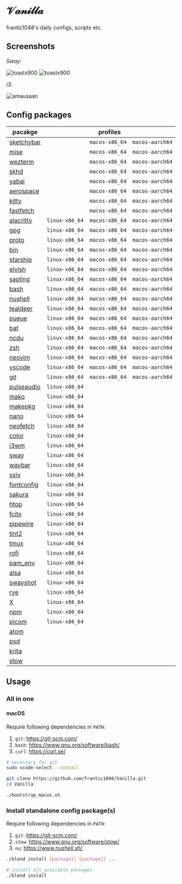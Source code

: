 # 𝒱𝒶𝓃𝒾𝓁𝓁𝒶

frantic1048's daily configs, scripts etc.

## Screenshots

_Sway_:

![toastx900](screenshots/toastx900_2021-07-30_13-00.png)
![toastx900](screenshots/toastx900_2021-07-30_13-14.png)

_i3_:

![amausaan](screenshots/amausaan_2022-04-05-232523.png)

## Config packages

<table><thead><tr><th>pacakge</th><th colspan="3">profiles</th></tr></thead><tbody>
<tr><td><a href="packages/sketchybar/sketchybar">sketchybar</a></td><td><code>&nbsp;&nbsp;&nbsp;&nbsp;&nbsp;&nbsp;&nbsp;&nbsp;&nbsp;&nbsp;&nbsp;&nbsp;</code></td><td><code>macos-x86_64</code></td><td><code>macos-aarch64</code></td><tr>
<tr><td><a href="packages/mise/mise/config.toml">mise</a></td><td><code>&nbsp;&nbsp;&nbsp;&nbsp;&nbsp;&nbsp;&nbsp;&nbsp;&nbsp;&nbsp;&nbsp;&nbsp;</code></td><td><code>macos-x86_64</code></td><td><code>macos-aarch64</code></td><tr>
<tr><td><a href="packages/wezterm">wezterm</a></td><td><code>&nbsp;&nbsp;&nbsp;&nbsp;&nbsp;&nbsp;&nbsp;&nbsp;&nbsp;&nbsp;&nbsp;&nbsp;</code></td><td><code>macos-x86_64</code></td><td><code>macos-aarch64</code></td><tr>
<tr><td><a href="packages/skhd/skhd/skhdrc">skhd</a></td><td><code>&nbsp;&nbsp;&nbsp;&nbsp;&nbsp;&nbsp;&nbsp;&nbsp;&nbsp;&nbsp;&nbsp;&nbsp;</code></td><td><code>macos-x86_64</code></td><td><code>macos-aarch64</code></td><tr>
<tr><td><a href="packages/yabai/yabai">yabai</a></td><td><code>&nbsp;&nbsp;&nbsp;&nbsp;&nbsp;&nbsp;&nbsp;&nbsp;&nbsp;&nbsp;&nbsp;&nbsp;</code></td><td><code>macos-x86_64</code></td><td><code>macos-aarch64</code></td><tr>
<tr><td><a href="packages/aerospace/aerospace/aerospace.toml">aerospace</a></td><td><code>&nbsp;&nbsp;&nbsp;&nbsp;&nbsp;&nbsp;&nbsp;&nbsp;&nbsp;&nbsp;&nbsp;&nbsp;</code></td><td><code>macos-x86_64</code></td><td><code>macos-aarch64</code></td><tr>
<tr><td><a href="packages/kitty/kitty">kitty</a></td><td><code>&nbsp;&nbsp;&nbsp;&nbsp;&nbsp;&nbsp;&nbsp;&nbsp;&nbsp;&nbsp;&nbsp;&nbsp;</code></td><td><code>macos-x86_64</code></td><td><code>macos-aarch64</code></td><tr>
<tr><td><a href="packages/fastfetch/fastfetch/config.jsonc">fastfetch</a></td><td><code>&nbsp;&nbsp;&nbsp;&nbsp;&nbsp;&nbsp;&nbsp;&nbsp;&nbsp;&nbsp;&nbsp;&nbsp;</code></td><td><code>macos-x86_64</code></td><td><code>macos-aarch64</code></td><tr>
<tr><td><a href="packages/alacritty">alacritty</a></td><td><code>linux-x86_64</code></td><td><code>macos-x86_64</code></td><td><code>macos-aarch64</code></td><tr>
<tr><td><a href="packages/gpg">gpg</a></td><td><code>linux-x86_64</code></td><td><code>macos-x86_64</code></td><td><code>macos-aarch64</code></td><tr>
<tr><td><a href="packages/proto">proto</a></td><td><code>linux-x86_64</code></td><td><code>macos-x86_64</code></td><td><code>macos-aarch64</code></td><tr>
<tr><td><a href="packages/bin/bin">bin</a></td><td><code>linux-x86_64</code></td><td><code>macos-x86_64</code></td><td><code>macos-aarch64</code></td><tr>
<tr><td><a href="packages/starship/starship.toml">starship</a></td><td><code>linux-x86_64</code></td><td><code>macos-x86_64</code></td><td><code>macos-aarch64</code></td><tr>
<tr><td><a href="packages/elvish/elvish">elvish</a></td><td><code>linux-x86_64</code></td><td><code>macos-x86_64</code></td><td><code>macos-aarch64</code></td><tr>
<tr><td><a href="packages/sapling/sapling/sapling.conf">sapling</a></td><td><code>linux-x86_64</code></td><td><code>macos-x86_64</code></td><td><code>macos-aarch64</code></td><tr>
<tr><td><a href="packages/bash">bash</a></td><td><code>linux-x86_64</code></td><td><code>macos-x86_64</code></td><td><code>macos-aarch64</code></td><tr>
<tr><td><a href="packages/nushell/nushell">nushell</a></td><td><code>linux-x86_64</code></td><td><code>macos-x86_64</code></td><td><code>macos-aarch64</code></td><tr>
<tr><td><a href="packages/tealdeer/tealdeer/config.toml">tealdeer</a></td><td><code>linux-x86_64</code></td><td><code>macos-x86_64</code></td><td><code>macos-aarch64</code></td><tr>
<tr><td><a href="packages/pueue/pueue/pueue.yml">pueue</a></td><td><code>linux-x86_64</code></td><td><code>macos-x86_64</code></td><td><code>macos-aarch64</code></td><tr>
<tr><td><a href="packages/bat/bat/config">bat</a></td><td><code>linux-x86_64</code></td><td><code>macos-x86_64</code></td><td><code>macos-aarch64</code></td><tr>
<tr><td><a href="packages/ncdu/ncdu/config">ncdu</a></td><td><code>linux-x86_64</code></td><td><code>macos-x86_64</code></td><td><code>macos-aarch64</code></td><tr>
<tr><td><a href="packages/zsh">zsh</a></td><td><code>linux-x86_64</code></td><td><code>macos-x86_64</code></td><td><code>macos-aarch64</code></td><tr>
<tr><td><a href="packages/neovim/nvim">neovim</a></td><td><code>linux-x86_64</code></td><td><code>macos-x86_64</code></td><td><code>macos-aarch64</code></td><tr>
<tr><td><a href="packages/vscode/User">vscode</a></td><td><code>linux-x86_64</code></td><td><code>macos-x86_64</code></td><td><code>macos-aarch64</code></td><tr>
<tr><td><a href="packages/git/git">git</a></td><td><code>linux-x86_64</code></td><td><code>macos-x86_64</code></td><td><code>macos-aarch64</code></td><tr>
<tr><td><a href="packages/pulseaudio/pulse">pulseaudio</a></td><td><code>linux-x86_64</code></td><td><code>&nbsp;&nbsp;&nbsp;&nbsp;&nbsp;&nbsp;&nbsp;&nbsp;&nbsp;&nbsp;&nbsp;&nbsp;</code></td><td><code>&nbsp;&nbsp;&nbsp;&nbsp;&nbsp;&nbsp;&nbsp;&nbsp;&nbsp;&nbsp;&nbsp;&nbsp;&nbsp;</code></td><tr>
<tr><td><a href="packages/mako/mako/config">mako</a></td><td><code>linux-x86_64</code></td><td><code>&nbsp;&nbsp;&nbsp;&nbsp;&nbsp;&nbsp;&nbsp;&nbsp;&nbsp;&nbsp;&nbsp;&nbsp;</code></td><td><code>&nbsp;&nbsp;&nbsp;&nbsp;&nbsp;&nbsp;&nbsp;&nbsp;&nbsp;&nbsp;&nbsp;&nbsp;&nbsp;</code></td><tr>
<tr><td><a href="packages/makepkg">makepkg</a></td><td><code>linux-x86_64</code></td><td><code>&nbsp;&nbsp;&nbsp;&nbsp;&nbsp;&nbsp;&nbsp;&nbsp;&nbsp;&nbsp;&nbsp;&nbsp;</code></td><td><code>&nbsp;&nbsp;&nbsp;&nbsp;&nbsp;&nbsp;&nbsp;&nbsp;&nbsp;&nbsp;&nbsp;&nbsp;&nbsp;</code></td><tr>
<tr><td><a href="packages/nano/nano/nanorc">nano</a></td><td><code>linux-x86_64</code></td><td><code>&nbsp;&nbsp;&nbsp;&nbsp;&nbsp;&nbsp;&nbsp;&nbsp;&nbsp;&nbsp;&nbsp;&nbsp;</code></td><td><code>&nbsp;&nbsp;&nbsp;&nbsp;&nbsp;&nbsp;&nbsp;&nbsp;&nbsp;&nbsp;&nbsp;&nbsp;&nbsp;</code></td><tr>
<tr><td><a href="packages/neofetch/neofetch/config.conf">neofetch</a></td><td><code>linux-x86_64</code></td><td><code>&nbsp;&nbsp;&nbsp;&nbsp;&nbsp;&nbsp;&nbsp;&nbsp;&nbsp;&nbsp;&nbsp;&nbsp;</code></td><td><code>&nbsp;&nbsp;&nbsp;&nbsp;&nbsp;&nbsp;&nbsp;&nbsp;&nbsp;&nbsp;&nbsp;&nbsp;&nbsp;</code></td><tr>
<tr><td><a href="packages/color/DisplayCAL/storage">color</a></td><td><code>linux-x86_64</code></td><td><code>&nbsp;&nbsp;&nbsp;&nbsp;&nbsp;&nbsp;&nbsp;&nbsp;&nbsp;&nbsp;&nbsp;&nbsp;</code></td><td><code>&nbsp;&nbsp;&nbsp;&nbsp;&nbsp;&nbsp;&nbsp;&nbsp;&nbsp;&nbsp;&nbsp;&nbsp;&nbsp;</code></td><tr>
<tr><td><a href="packages/i3wm/i3/config">i3wm</a></td><td><code>linux-x86_64</code></td><td><code>&nbsp;&nbsp;&nbsp;&nbsp;&nbsp;&nbsp;&nbsp;&nbsp;&nbsp;&nbsp;&nbsp;&nbsp;</code></td><td><code>&nbsp;&nbsp;&nbsp;&nbsp;&nbsp;&nbsp;&nbsp;&nbsp;&nbsp;&nbsp;&nbsp;&nbsp;&nbsp;</code></td><tr>
<tr><td><a href="packages/sway/sway/config">sway</a></td><td><code>linux-x86_64</code></td><td><code>&nbsp;&nbsp;&nbsp;&nbsp;&nbsp;&nbsp;&nbsp;&nbsp;&nbsp;&nbsp;&nbsp;&nbsp;</code></td><td><code>&nbsp;&nbsp;&nbsp;&nbsp;&nbsp;&nbsp;&nbsp;&nbsp;&nbsp;&nbsp;&nbsp;&nbsp;&nbsp;</code></td><tr>
<tr><td><a href="packages/waybar/waybar">waybar</a></td><td><code>linux-x86_64</code></td><td><code>&nbsp;&nbsp;&nbsp;&nbsp;&nbsp;&nbsp;&nbsp;&nbsp;&nbsp;&nbsp;&nbsp;&nbsp;</code></td><td><code>&nbsp;&nbsp;&nbsp;&nbsp;&nbsp;&nbsp;&nbsp;&nbsp;&nbsp;&nbsp;&nbsp;&nbsp;&nbsp;</code></td><tr>
<tr><td><a href="packages/sxiv/sxiv/exec/image-info">sxiv</a></td><td><code>linux-x86_64</code></td><td><code>&nbsp;&nbsp;&nbsp;&nbsp;&nbsp;&nbsp;&nbsp;&nbsp;&nbsp;&nbsp;&nbsp;&nbsp;</code></td><td><code>&nbsp;&nbsp;&nbsp;&nbsp;&nbsp;&nbsp;&nbsp;&nbsp;&nbsp;&nbsp;&nbsp;&nbsp;&nbsp;</code></td><tr>
<tr><td><a href="packages/fontconfig/fontconfig">fontconfig</a></td><td><code>linux-x86_64</code></td><td><code>&nbsp;&nbsp;&nbsp;&nbsp;&nbsp;&nbsp;&nbsp;&nbsp;&nbsp;&nbsp;&nbsp;&nbsp;</code></td><td><code>&nbsp;&nbsp;&nbsp;&nbsp;&nbsp;&nbsp;&nbsp;&nbsp;&nbsp;&nbsp;&nbsp;&nbsp;&nbsp;</code></td><tr>
<tr><td><a href="packages/sakura/sakura/sakura.conf">sakura</a></td><td><code>linux-x86_64</code></td><td><code>&nbsp;&nbsp;&nbsp;&nbsp;&nbsp;&nbsp;&nbsp;&nbsp;&nbsp;&nbsp;&nbsp;&nbsp;</code></td><td><code>&nbsp;&nbsp;&nbsp;&nbsp;&nbsp;&nbsp;&nbsp;&nbsp;&nbsp;&nbsp;&nbsp;&nbsp;&nbsp;</code></td><tr>
<tr><td><a href="packages/htop/htop/htoprc">htop</a></td><td><code>linux-x86_64</code></td><td><code>&nbsp;&nbsp;&nbsp;&nbsp;&nbsp;&nbsp;&nbsp;&nbsp;&nbsp;&nbsp;&nbsp;&nbsp;</code></td><td><code>&nbsp;&nbsp;&nbsp;&nbsp;&nbsp;&nbsp;&nbsp;&nbsp;&nbsp;&nbsp;&nbsp;&nbsp;&nbsp;</code></td><tr>
<tr><td><a href="packages/fcitx/fcitx">fcitx</a></td><td><code>linux-x86_64</code></td><td><code>&nbsp;&nbsp;&nbsp;&nbsp;&nbsp;&nbsp;&nbsp;&nbsp;&nbsp;&nbsp;&nbsp;&nbsp;</code></td><td><code>&nbsp;&nbsp;&nbsp;&nbsp;&nbsp;&nbsp;&nbsp;&nbsp;&nbsp;&nbsp;&nbsp;&nbsp;&nbsp;</code></td><tr>
<tr><td><a href="packages/pipewire/pipewire">pipewire</a></td><td><code>linux-x86_64</code></td><td><code>&nbsp;&nbsp;&nbsp;&nbsp;&nbsp;&nbsp;&nbsp;&nbsp;&nbsp;&nbsp;&nbsp;&nbsp;</code></td><td><code>&nbsp;&nbsp;&nbsp;&nbsp;&nbsp;&nbsp;&nbsp;&nbsp;&nbsp;&nbsp;&nbsp;&nbsp;&nbsp;</code></td><tr>
<tr><td><a href="packages/tint2/tint2/tint2rc">tint2</a></td><td><code>linux-x86_64</code></td><td><code>&nbsp;&nbsp;&nbsp;&nbsp;&nbsp;&nbsp;&nbsp;&nbsp;&nbsp;&nbsp;&nbsp;&nbsp;</code></td><td><code>&nbsp;&nbsp;&nbsp;&nbsp;&nbsp;&nbsp;&nbsp;&nbsp;&nbsp;&nbsp;&nbsp;&nbsp;&nbsp;</code></td><tr>
<tr><td><a href="packages/tmux">tmux</a></td><td><code>linux-x86_64</code></td><td><code>&nbsp;&nbsp;&nbsp;&nbsp;&nbsp;&nbsp;&nbsp;&nbsp;&nbsp;&nbsp;&nbsp;&nbsp;</code></td><td><code>&nbsp;&nbsp;&nbsp;&nbsp;&nbsp;&nbsp;&nbsp;&nbsp;&nbsp;&nbsp;&nbsp;&nbsp;&nbsp;</code></td><tr>
<tr><td><a href="packages/rofi/rofi/config.rasi">rofi</a></td><td><code>linux-x86_64</code></td><td><code>&nbsp;&nbsp;&nbsp;&nbsp;&nbsp;&nbsp;&nbsp;&nbsp;&nbsp;&nbsp;&nbsp;&nbsp;</code></td><td><code>&nbsp;&nbsp;&nbsp;&nbsp;&nbsp;&nbsp;&nbsp;&nbsp;&nbsp;&nbsp;&nbsp;&nbsp;&nbsp;</code></td><tr>
<tr><td><a href="packages/pam_env">pam_env</a></td><td><code>linux-x86_64</code></td><td><code>&nbsp;&nbsp;&nbsp;&nbsp;&nbsp;&nbsp;&nbsp;&nbsp;&nbsp;&nbsp;&nbsp;&nbsp;</code></td><td><code>&nbsp;&nbsp;&nbsp;&nbsp;&nbsp;&nbsp;&nbsp;&nbsp;&nbsp;&nbsp;&nbsp;&nbsp;&nbsp;</code></td><tr>
<tr><td><a href="packages/alsa">alsa</a></td><td><code>linux-x86_64</code></td><td><code>&nbsp;&nbsp;&nbsp;&nbsp;&nbsp;&nbsp;&nbsp;&nbsp;&nbsp;&nbsp;&nbsp;&nbsp;</code></td><td><code>&nbsp;&nbsp;&nbsp;&nbsp;&nbsp;&nbsp;&nbsp;&nbsp;&nbsp;&nbsp;&nbsp;&nbsp;&nbsp;</code></td><tr>
<tr><td><a href="packages/swayshot/swayshot.sh">swayshot</a></td><td><code>linux-x86_64</code></td><td><code>&nbsp;&nbsp;&nbsp;&nbsp;&nbsp;&nbsp;&nbsp;&nbsp;&nbsp;&nbsp;&nbsp;&nbsp;</code></td><td><code>&nbsp;&nbsp;&nbsp;&nbsp;&nbsp;&nbsp;&nbsp;&nbsp;&nbsp;&nbsp;&nbsp;&nbsp;&nbsp;</code></td><tr>
<tr><td><a href="packages/rye">rye</a></td><td><code>linux-x86_64</code></td><td><code>&nbsp;&nbsp;&nbsp;&nbsp;&nbsp;&nbsp;&nbsp;&nbsp;&nbsp;&nbsp;&nbsp;&nbsp;</code></td><td><code>&nbsp;&nbsp;&nbsp;&nbsp;&nbsp;&nbsp;&nbsp;&nbsp;&nbsp;&nbsp;&nbsp;&nbsp;&nbsp;</code></td><tr>
<tr><td><a href="packages/X">X</a></td><td><code>linux-x86_64</code></td><td><code>&nbsp;&nbsp;&nbsp;&nbsp;&nbsp;&nbsp;&nbsp;&nbsp;&nbsp;&nbsp;&nbsp;&nbsp;</code></td><td><code>&nbsp;&nbsp;&nbsp;&nbsp;&nbsp;&nbsp;&nbsp;&nbsp;&nbsp;&nbsp;&nbsp;&nbsp;&nbsp;</code></td><tr>
<tr><td><a href="packages/npm">npm</a></td><td><code>linux-x86_64</code></td><td><code>&nbsp;&nbsp;&nbsp;&nbsp;&nbsp;&nbsp;&nbsp;&nbsp;&nbsp;&nbsp;&nbsp;&nbsp;</code></td><td><code>&nbsp;&nbsp;&nbsp;&nbsp;&nbsp;&nbsp;&nbsp;&nbsp;&nbsp;&nbsp;&nbsp;&nbsp;&nbsp;</code></td><tr>
<tr><td><a href="packages/picom/picom/picom.conf">picom</a></td><td><code>linux-x86_64</code></td><td><code>&nbsp;&nbsp;&nbsp;&nbsp;&nbsp;&nbsp;&nbsp;&nbsp;&nbsp;&nbsp;&nbsp;&nbsp;</code></td><td><code>&nbsp;&nbsp;&nbsp;&nbsp;&nbsp;&nbsp;&nbsp;&nbsp;&nbsp;&nbsp;&nbsp;&nbsp;&nbsp;</code></td><tr>
<tr><td><a href="packages/atom">atom</a></td><td><code>&nbsp;&nbsp;&nbsp;&nbsp;&nbsp;&nbsp;&nbsp;&nbsp;&nbsp;&nbsp;&nbsp;&nbsp;</code></td><td><code>&nbsp;&nbsp;&nbsp;&nbsp;&nbsp;&nbsp;&nbsp;&nbsp;&nbsp;&nbsp;&nbsp;&nbsp;</code></td><td><code>&nbsp;&nbsp;&nbsp;&nbsp;&nbsp;&nbsp;&nbsp;&nbsp;&nbsp;&nbsp;&nbsp;&nbsp;&nbsp;</code></td><tr>
<tr><td><a href="packages/psd">psd</a></td><td><code>&nbsp;&nbsp;&nbsp;&nbsp;&nbsp;&nbsp;&nbsp;&nbsp;&nbsp;&nbsp;&nbsp;&nbsp;</code></td><td><code>&nbsp;&nbsp;&nbsp;&nbsp;&nbsp;&nbsp;&nbsp;&nbsp;&nbsp;&nbsp;&nbsp;&nbsp;</code></td><td><code>&nbsp;&nbsp;&nbsp;&nbsp;&nbsp;&nbsp;&nbsp;&nbsp;&nbsp;&nbsp;&nbsp;&nbsp;&nbsp;</code></td><tr>
<tr><td><a href="packages/krita">krita</a></td><td><code>&nbsp;&nbsp;&nbsp;&nbsp;&nbsp;&nbsp;&nbsp;&nbsp;&nbsp;&nbsp;&nbsp;&nbsp;</code></td><td><code>&nbsp;&nbsp;&nbsp;&nbsp;&nbsp;&nbsp;&nbsp;&nbsp;&nbsp;&nbsp;&nbsp;&nbsp;</code></td><td><code>&nbsp;&nbsp;&nbsp;&nbsp;&nbsp;&nbsp;&nbsp;&nbsp;&nbsp;&nbsp;&nbsp;&nbsp;&nbsp;</code></td><tr>
<tr><td><a href="packages/stow">stow</a></td><td><code>&nbsp;&nbsp;&nbsp;&nbsp;&nbsp;&nbsp;&nbsp;&nbsp;&nbsp;&nbsp;&nbsp;&nbsp;</code></td><td><code>&nbsp;&nbsp;&nbsp;&nbsp;&nbsp;&nbsp;&nbsp;&nbsp;&nbsp;&nbsp;&nbsp;&nbsp;</code></td><td><code>&nbsp;&nbsp;&nbsp;&nbsp;&nbsp;&nbsp;&nbsp;&nbsp;&nbsp;&nbsp;&nbsp;&nbsp;&nbsp;</code></td><tr>
</tbody></table>

## Usage

### All in one

#### macOS

Require following dependencies in `PATH`:

1. `git`: https://git-scm.com/
2. `bash`: https://www.gnu.org/software/bash/
3. `curl`: https://curl.se/

```sh
# necessary for git
sudo xcode-select --install

git clone https://github.com/frantic1048/Vanilla.git
cd Vanilla

./bootstrap_macos.sh
```

### Install standalone config package(s)

Require following dependencies in `PATH`:

1. `git`: https://git-scm.com/
2. `stow`: https://www.gnu.org/software/stow/
3. `nu`: https://www.nushell.sh/

```sh
./blend install [package1] [package2] ...

# install all available packages
./blend install
```
